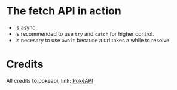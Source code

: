 # The fetch API in action

- Is async.
- Is recommended to use ``` try ``` and ``` catch ``` for higher control.
- Is necesary to use ``` await ``` because a url takes a while to resolve.

# Credits
All credits to pokeapi, link:
[PokéAPI](https://pokeapi.co)
